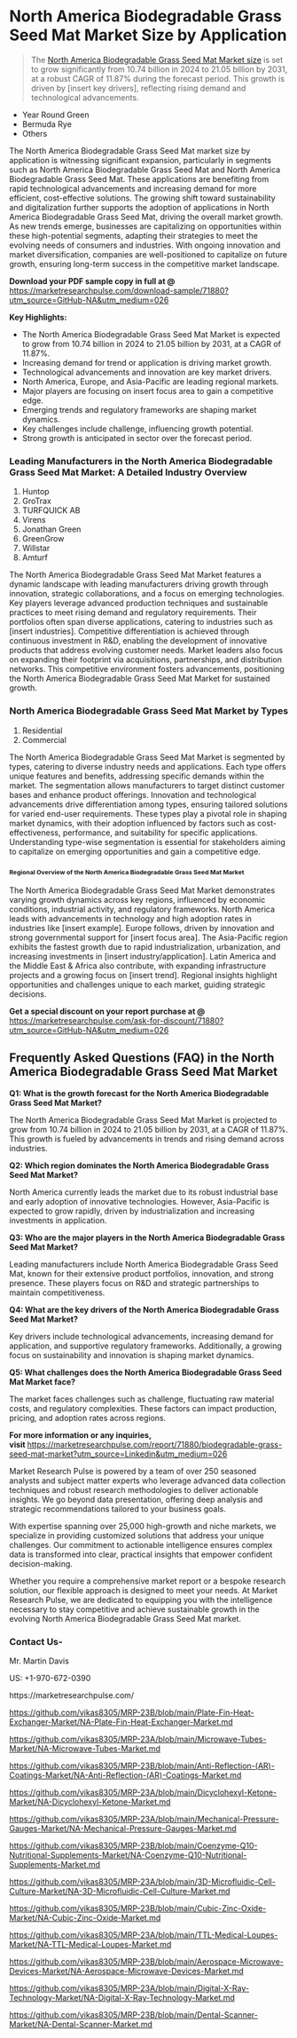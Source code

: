 <h1>North America Biodegradable Grass Seed Mat Market&nbsp;Size by Application</h1><blockquote><p>The <a href="https://marketresearchpulse.com/download-sample/71880?utm_source=GitHub-NA&amp;utm_medium=026">North America Biodegradable Grass Seed Mat Market size</a> is set to grow significantly from 10.74 billion in 2024 to 21.05 billion by 2031, at a robust CAGR of 11.87% during the forecast period. This growth is driven by [insert key drivers], reflecting rising demand and technological advancements.</p></blockquote><ul><li>Year Round Green<li> Bermuda Rye<li> Others</li></ul><p>The North America Biodegradable Grass Seed Mat market size by application is witnessing significant expansion, particularly in segments such as North America Biodegradable Grass Seed Mat and North America Biodegradable Grass Seed Mat. These applications are benefiting from rapid technological advancements and increasing demand for more efficient, cost-effective solutions. The growing shift toward sustainability and digitalization further supports the adoption of applications in North America Biodegradable Grass Seed Mat, driving the overall market growth. As new trends emerge, businesses are capitalizing on opportunities within these high-potential segments, adapting their strategies to meet the evolving needs of consumers and industries. With ongoing innovation and market diversification, companies are well-positioned to capitalize on future growth, ensuring long-term success in the competitive market landscape.</p><p><strong>Download your PDF sample copy in full at @ </strong><a href="https://marketresearchpulse.com/download-sample/71880?utm_source=GitHub-NA&amp;utm_medium=026">https://marketresearchpulse.com/download-sample/71880?utm_source=GitHub-NA&amp;utm_medium=026</a></p><p><strong>Key Highlights: </strong></p><ul><li>The North America Biodegradable Grass Seed Mat Market is expected to grow from 10.74 billion in 2024 to 21.05 billion by 2031, at a CAGR of 11.87%.</li><li>Increasing demand for trend or application is driving market growth.</li><li>Technological advancements and innovation are key market drivers.</li><li>North America, Europe, and Asia-Pacific are leading regional markets.</li><li>Major players are focusing on insert focus area to gain a competitive edge.</li><li>Emerging trends and regulatory frameworks are shaping market dynamics.</li><li>Key challenges include challenge, influencing growth potential.</li><li>Strong growth is anticipated in sector over the forecast period.</li></ul><h3>Leading Manufacturers in the North America Biodegradable Grass Seed Mat Market: A Detailed Industry Overview</h3><ol><li>Huntop</li><li>GroTrax</li><li>TURFQUICK AB</li><li>Virens</li><li>Jonathan Green</li><li>GreenGrow</li><li>Willstar</li><li>Amturf</li></ol><div class="flex max-w-full flex-col flex-grow"><div class="min-h-8 text-message flex w-full flex-col items-end gap-2 whitespace-normal break-words [.text-message+&amp;]:mt-5" dir="auto" data-message-author-role="assistant" data-message-id="fd8432e4-4910-450d-b182-61b7bfb0a01f" data-message-model-slug="gpt-4o"><div class="flex w-full flex-col gap-1 empty:hidden first:pt-[3px]"><div class="markdown prose w-full break-words dark:prose-invert light"><p>The North America Biodegradable Grass Seed Mat Market features a dynamic landscape with leading manufacturers driving growth through innovation, strategic collaborations, and a focus on emerging technologies. Key players leverage advanced production techniques and sustainable practices to meet rising demand and regulatory requirements. Their portfolios often span diverse applications, catering to industries such as [insert industries]. Competitive differentiation is achieved through continuous investment in R&amp;D, enabling the development of innovative products that address evolving customer needs. Market leaders also focus on expanding their footprint via acquisitions, partnerships, and distribution networks. This competitive environment fosters advancements, positioning the North America Biodegradable Grass Seed Mat Market for sustained growth.</p></div></div></div></div><h3>North America Biodegradable Grass Seed Mat Market by Types</h3><ol><li>Residential<li> Commercial</li></ol><div class="flex max-w-full flex-col flex-grow"><div class="min-h-8 text-message flex w-full flex-col items-end gap-2 whitespace-normal break-words [.text-message+&amp;]:mt-5" dir="auto" data-message-author-role="assistant" data-message-id="084470be-0bb7-4664-bddf-5156b4f41249" data-message-model-slug="gpt-4o-mini"><div class="flex w-full flex-col gap-1 empty:hidden first:pt-[3px]"><div class="markdown prose w-full break-words dark:prose-invert light"><p>The North America Biodegradable Grass Seed Mat Market is segmented by types, catering to diverse industry needs and applications. Each type offers unique features and benefits, addressing specific demands within the market. The segmentation allows manufacturers to target distinct customer bases and enhance product offerings. Innovation and technological advancements drive differentiation among types, ensuring tailored solutions for varied end-user requirements. These types play a pivotal role in shaping market dynamics, with their adoption influenced by factors such as cost-effectiveness, performance, and suitability for specific applications. Understanding type-wise segmentation is essential for stakeholders aiming to capitalize on emerging opportunities and gain a competitive edge.</p></div></div></div></div><h3><span style="font-size: 11px;">Regional Overview of the North America Biodegradable Grass Seed Mat Market</span></h3><div class="flex max-w-full flex-col flex-grow"><div class="min-h-8 text-message flex w-full flex-col items-end gap-2 whitespace-normal break-words [.text-message+&amp;]:mt-5" dir="auto" data-message-author-role="assistant" data-message-id="e9038762-ce64-4e30-91c9-9bd413514231" data-message-model-slug="gpt-4o-mini"><div class="flex w-full flex-col gap-1 empty:hidden first:pt-[3px]"><div class="markdown prose w-full break-words dark:prose-invert light"><p>The North America Biodegradable Grass Seed Mat Market demonstrates varying growth dynamics across key regions, influenced by economic conditions, industrial activity, and regulatory frameworks. North America leads with advancements in technology and high adoption rates in industries like [insert example]. Europe follows, driven by innovation and strong governmental support for [insert focus area]. The Asia-Pacific region exhibits the fastest growth due to rapid industrialization, urbanization, and increasing investments in [insert industry/application]. Latin America and the Middle East &amp; Africa also contribute, with expanding infrastructure projects and a growing focus on [insert trend]. Regional insights highlight opportunities and challenges unique to each market, guiding strategic decisions.</p></div></div></div></div><p><strong>Get a special discount on your report purchase at @ </strong><a href="https://marketresearchpulse.com/ask-for-discount/71880?utm_source=GitHub-NA&amp;utm_medium=026">https://marketresearchpulse.com/ask-for-discount/71880?utm_source=GitHub-NA&amp;utm_medium=026</a></p><h2>Frequently Asked Questions (FAQ) in the North America Biodegradable Grass Seed Mat Market</h2><p><strong>Q1: What is the growth forecast for the North America Biodegradable Grass Seed Mat Market?</strong></p><p>The North America Biodegradable Grass Seed Mat Market is projected to grow from 10.74 billion in 2024 to 21.05 billion by 2031, at a CAGR of 11.87%. This growth is fueled by advancements in trends and rising demand across industries.</p><p><strong>Q2: Which region dominates the North America Biodegradable Grass Seed Mat Market?</strong></p><p>North America currently leads the market due to its robust industrial base and early adoption of innovative technologies. However, Asia-Pacific is expected to grow rapidly, driven by industrialization and increasing investments in application.</p><p><strong>Q3: Who are the major players in the North America Biodegradable Grass Seed Mat Market?</strong></p><p>Leading manufacturers include North America Biodegradable Grass Seed Mat, known for their extensive product portfolios, innovation, and strong presence. These players focus on R&amp;D and strategic partnerships to maintain competitiveness.</p><p><strong>Q4: What are the key drivers of the North America Biodegradable Grass Seed Mat Market?</strong></p><p>Key drivers include technological advancements, increasing demand for application, and supportive regulatory frameworks. Additionally, a growing focus on sustainability and innovation is shaping market dynamics.</p><p><strong>Q5: What challenges does the North America Biodegradable Grass Seed Mat Market face?</strong></p><p>The market faces challenges such as challenge, fluctuating raw material costs, and regulatory complexities. These factors can impact production, pricing, and adoption rates across regions.</p><p><strong>For more information or any inquiries, visit&nbsp;</strong><a href="https://marketresearchpulse.com/report/71880/biodegradable-grass-seed-mat-market?utm_source=Linkedin&utm_medium=026">https://marketresearchpulse.com/report/71880/biodegradable-grass-seed-mat-market?utm_source=Linkedin&utm_medium=026</a></p><p>Market Research Pulse is powered by a team of over 250 seasoned analysts and subject matter experts who leverage advanced data collection techniques and robust research methodologies to deliver actionable insights. We go beyond data presentation, offering deep analysis and strategic recommendations tailored to your business goals.</p><p>With expertise spanning over 25,000 high-growth and niche markets, we specialize in providing customized solutions that address your unique challenges. Our commitment to actionable intelligence ensures complex data is transformed into clear, practical insights that empower confident decision-making.</p><p>Whether you require a comprehensive market report or a bespoke research solution, our flexible approach is designed to meet your needs. At Market Research Pulse, we are dedicated to equipping you with the intelligence necessary to stay competitive and achieve sustainable growth in the evolving North America Biodegradable Grass Seed Mat market.</p><h3><strong>Contact Us-</strong></h3><p>Mr. Martin Davis</p><p>US: +1-970-672-0390</p><p>https://marketresearchpulse.com/</p><p><a href="https://github.com/vikas8305/MRP-23B/blob/main/Plate-Fin-Heat-Exchanger-Market/NA-Plate-Fin-Heat-Exchanger-Market.md">https://github.com/vikas8305/MRP-23B/blob/main/Plate-Fin-Heat-Exchanger-Market/NA-Plate-Fin-Heat-Exchanger-Market.md</a></p><p><a href="https://github.com/vikas8305/MRP-23A/blob/main/Microwave-Tubes-Market/NA-Microwave-Tubes-Market.md">https://github.com/vikas8305/MRP-23A/blob/main/Microwave-Tubes-Market/NA-Microwave-Tubes-Market.md</a></p><p><a href="https://github.com/vikas8305/MRP-23B/blob/main/Anti-Reflection-(AR)-Coatings-Market/NA-Anti-Reflection-(AR)-Coatings-Market.md">https://github.com/vikas8305/MRP-23B/blob/main/Anti-Reflection-(AR)-Coatings-Market/NA-Anti-Reflection-(AR)-Coatings-Market.md</a></p><p><a href="https://github.com/vikas8305/MRP-23A/blob/main/Dicyclohexyl-Ketone-Market/NA-Dicyclohexyl-Ketone-Market.md">https://github.com/vikas8305/MRP-23A/blob/main/Dicyclohexyl-Ketone-Market/NA-Dicyclohexyl-Ketone-Market.md</a></p><p><a href="https://github.com/vikas8305/MRP-23A/blob/main/Mechanical-Pressure-Gauges-Market/NA-Mechanical-Pressure-Gauges-Market.md">https://github.com/vikas8305/MRP-23A/blob/main/Mechanical-Pressure-Gauges-Market/NA-Mechanical-Pressure-Gauges-Market.md</a></p><p><a href="https://github.com/vikas8305/MRP-23B/blob/main/Coenzyme-Q10-Nutritional-Supplements-Market/NA-Coenzyme-Q10-Nutritional-Supplements-Market.md">https://github.com/vikas8305/MRP-23B/blob/main/Coenzyme-Q10-Nutritional-Supplements-Market/NA-Coenzyme-Q10-Nutritional-Supplements-Market.md</a></p><p><a href="https://github.com/vikas8305/MRP-23A/blob/main/3D-Microfluidic-Cell-Culture-Market/NA-3D-Microfluidic-Cell-Culture-Market.md">https://github.com/vikas8305/MRP-23A/blob/main/3D-Microfluidic-Cell-Culture-Market/NA-3D-Microfluidic-Cell-Culture-Market.md</a></p><p><a href="https://github.com/vikas8305/MRP-23B/blob/main/Cubic-Zinc-Oxide-Market/NA-Cubic-Zinc-Oxide-Market.md">https://github.com/vikas8305/MRP-23B/blob/main/Cubic-Zinc-Oxide-Market/NA-Cubic-Zinc-Oxide-Market.md</a></p><p><a href="https://github.com/vikas8305/MRP-23A/blob/main/TTL-Medical-Loupes-Market/NA-TTL-Medical-Loupes-Market.md">https://github.com/vikas8305/MRP-23A/blob/main/TTL-Medical-Loupes-Market/NA-TTL-Medical-Loupes-Market.md</a></p><p><a href="https://github.com/vikas8305/MRP-23B/blob/main/Aerospace-Microwave-Devices-Market/NA-Aerospace-Microwave-Devices-Market.md">https://github.com/vikas8305/MRP-23B/blob/main/Aerospace-Microwave-Devices-Market/NA-Aerospace-Microwave-Devices-Market.md</a></p><p><a href="https://github.com/vikas8305/MRP-23A/blob/main/Digital-X-Ray-Technology-Market/NA-Digital-X-Ray-Technology-Market.md">https://github.com/vikas8305/MRP-23A/blob/main/Digital-X-Ray-Technology-Market/NA-Digital-X-Ray-Technology-Market.md</a></p><p><a href="https://github.com/vikas8305/MRP-23B/blob/main/Dental-Scanner-Market/NA-Dental-Scanner-Market.md">https://github.com/vikas8305/MRP-23B/blob/main/Dental-Scanner-Market/NA-Dental-Scanner-Market.md</a></p>
